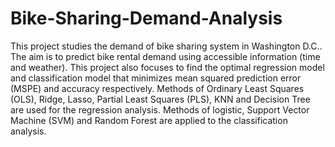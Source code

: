 # Bike-Sharing-Demand-Analysis
This project studies the demand of bike sharing system in Washington D.C.. The aim is to predict bike rental demand using accessible information (time and weather). This project also focuses to find the optimal regression model and classification model that minimizes mean squared prediction error (MSPE) and accuracy respectively. Methods of Ordinary Least Squares (OLS), Ridge, Lasso, Partial Least Squares (PLS), KNN and Decision Tree are used for the regression analysis. Methods of logistic, Support Vector Machine (SVM) and Random Forest are applied to the classification analysis.
